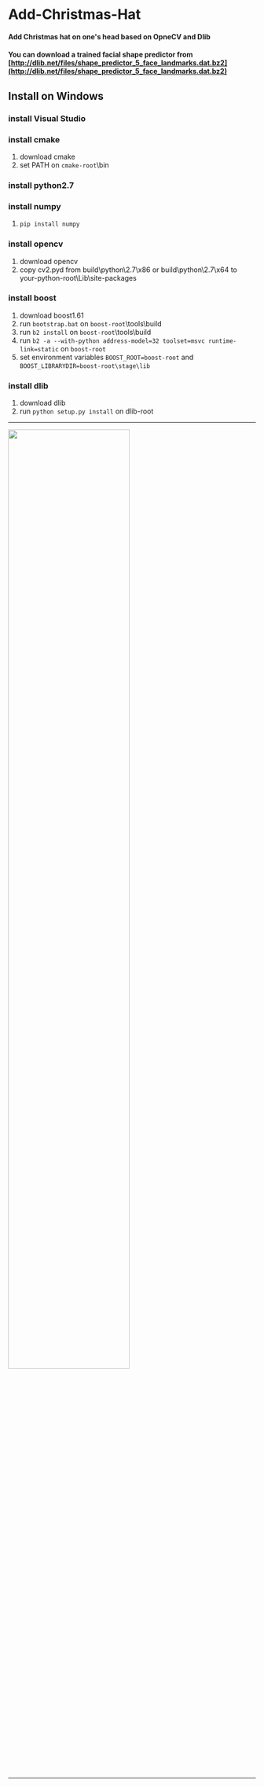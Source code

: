 # Add-Christmas-Hat
#### Add Christmas hat on one's head based on OpneCV and Dlib
#### You can download a trained facial shape predictor from [http://dlib.net/files/shape_predictor_5_face_landmarks.dat.bz2](http://dlib.net/files/shape_predictor_5_face_landmarks.dat.bz2)

## Install on Windows
### install Visual Studio
### install cmake 
1. download cmake
2. set PATH on `cmake-root`\bin
### install python2.7 
### install numpy
1. `pip install numpy`
### install opencv 
1. download opencv
2. copy cv2.pyd from build\python\2.7\x86 or build\python\2.7\x64 to your-python-root\Lib\site-packages
### install boost
1. download boost1.61
2. run `bootstrap.bat` on `boost-root`\tools\build
3. run `b2 install` on `boost-root`\tools\build
4. run `b2 -a --with-python address-model=32 toolset=msvc runtime-link=static` on `boost-root`
5. set environment variables `BOOST_ROOT=boost-root` and `BOOST_LIBRARYDIR=boost-root\stage\lib`
### install dlib
1. download dlib
2. run `python setup.py install` on dlib-root


---

<div>
<img src="https://github.com/LiuXiaolong19920720/Add-Christmas-Hat/blob/master/output.jpg" width="70%">
</div>

---
